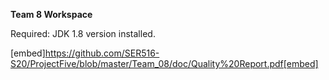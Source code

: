 **Team 8 Workspace**

Required: JDK 1.8 version installed.


[embed]https://github.com/SER516-S20/ProjectFive/blob/master/Team_08/doc/Quality%20Report.pdf[embed]
